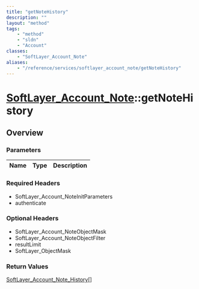```yaml
---
title: "getNoteHistory"
description: ""
layout: "method"
tags:
    - "method"
    - "sldn"
    - "Account"
classes:
    - "SoftLayer_Account_Note"
aliases:
    - "/reference/services/softlayer_account_note/getNoteHistory"
---
```

# [SoftLayer_Account_Note](/reference/services/SoftLayer_Account_Note)::getNoteHistory




## Overview 


### Parameters 
|Name | Type | Description |
| --- | --- | --- |


### Required Headers
* SoftLayer_Account_NoteInitParameters
* authenticate

### Optional Headers
* SoftLayer_Account_NoteObjectMask
* SoftLayer_Account_NoteObjectFilter
* resultLimit
* SoftLayer_ObjectMask

### Return Values
<a href='/reference/datatypes/SoftLayer_Account_Note_History'>SoftLayer_Account_Note_History[] </a>


